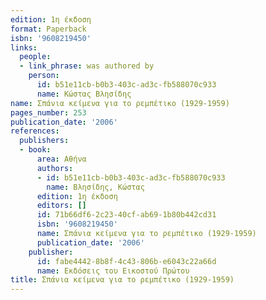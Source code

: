 ```yaml
---
edition: 1η έκδοση
format: Paperback
isbn: '9608219450'
links:
  people:
  - link_phrase: was authored by
    person:
      id: b51e11cb-b0b3-403c-ad3c-fb588070c933
      name: Κώστας Βλησίδης
name: Σπάνια κείμενα για το ρεμπέτικο (1929-1959)
pages_number: 253
publication_date: '2006'
references:
  publishers:
  - book:
      area: Αθήνα
      authors:
      - id: b51e11cb-b0b3-403c-ad3c-fb588070c933
        name: Βλησίδης, Κώστας
      edition: 1η έκδοση
      editors: []
      id: 71b66df6-2c23-40cf-ab69-1b80b442cd31
      isbn: '9608219450'
      name: Σπάνια κείμενα για το ρεμπέτικο (1929-1959)
      publication_date: '2006'
    publisher:
      id: fabe4442-8b8f-4c43-806b-e6043c22a66d
      name: Εκδόσεις του Εικοστού Πρώτου
title: Σπάνια κείμενα για το ρεμπέτικο (1929-1959)
---
```


